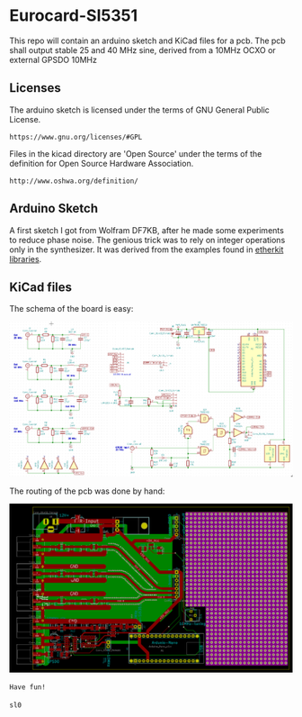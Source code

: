 # Eurocard-SI5351

This repo will contain an arduino sketch and KiCad files for a pcb.
The pcb shall output stable 25 and 40 MHz sine, derived from a 10MHz
OCXO or external GPSDO 10MHz

## Licenses

The arduino sketch is licensed under the terms of GNU General Public
License.

    https://www.gnu.org/licenses/#GPL

Files in the kicad directory are 'Open Source' under the terms of the
definition for Open Source Hardware Association.

    http://www.oshwa.org/definition/


## Arduino Sketch

A first sketch I got from Wolfram DF7KB, after he made some experiments
to reduce phase noise. The genious trick was to rely on integer
operations only in the synthesizer. It was derived from the examples 
found in 
[etherkit libraries][].



## KiCad files

The schema of the board is easy:

![](pics/Eurocard-Si5351-schema.png)

The routing of the pcb was done by hand:

![](pics/Eurocard-Si5351-pcb.png)


    Have fun!

    sl0


[etherkit libraries]: https://github.com/etherkit/Si5351Arduino
